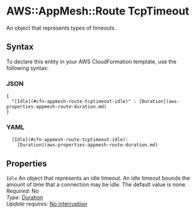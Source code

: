 # AWS::AppMesh::Route TcpTimeout<a name="aws-properties-appmesh-route-tcptimeout"></a>

An object that represents types of timeouts\. 

## Syntax<a name="aws-properties-appmesh-route-tcptimeout-syntax"></a>

To declare this entity in your AWS CloudFormation template, use the following syntax:

### JSON<a name="aws-properties-appmesh-route-tcptimeout-syntax.json"></a>

```
{
  "[Idle](#cfn-appmesh-route-tcptimeout-idle)" : [Duration](aws-properties-appmesh-route-duration.md)
}
```

### YAML<a name="aws-properties-appmesh-route-tcptimeout-syntax.yaml"></a>

```
  [Idle](#cfn-appmesh-route-tcptimeout-idle): 
    [Duration](aws-properties-appmesh-route-duration.md)
```

## Properties<a name="aws-properties-appmesh-route-tcptimeout-properties"></a>

`Idle`  <a name="cfn-appmesh-route-tcptimeout-idle"></a>
An object that represents an idle timeout\. An idle timeout bounds the amount of time that a connection may be idle\. The default value is none\.  
*Required*: No  
*Type*: [Duration](aws-properties-appmesh-route-duration.md)  
*Update requires*: [No interruption](https://docs.aws.amazon.com/AWSCloudFormation/latest/UserGuide/using-cfn-updating-stacks-update-behaviors.html#update-no-interrupt)